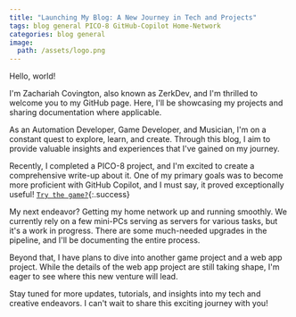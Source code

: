 ```yaml
---
title: "Launching My Blog: A New Journey in Tech and Projects"
tags: blog general PICO-8 GitHub-Copilot Home-Network
categories: blog general
image:
  path: /assets/logo.png
---
```


Hello, world!

I'm Zachariah Covington, also known as ZerkDev, and I'm thrilled to welcome you to my GitHub page. Here, I'll be showcasing my projects and sharing documentation where applicable.

As an Automation Developer, Game Developer, and Musician, I'm on a constant quest to explore, learn, and create. Through this blog, I aim to provide valuable insights and experiences that I've gained on my journey.

<!--more-->

Recently, I completed a PICO-8 project, and I'm excited to create a comprehensive write-up about it. One of my primary goals was to become more proficient with GitHub Copilot, and I must say, it proved exceptionally useful!  [`Try the game?`](/assets/pico-8/memory-matching-madness/mmm.html){:.success}

My next endeavor? Getting my home network up and running smoothly. We currently rely on a few mini-PCs serving as servers for various tasks, but it's a work in progress. There are some much-needed upgrades in the pipeline, and I'll be documenting the entire process.

Beyond that, I have plans to dive into another game project and a web app project. While the details of the web app project are still taking shape, I'm eager to see where this new venture will lead.

Stay tuned for more updates, tutorials, and insights into my tech and creative endeavors. I can't wait to share this exciting journey with you!
